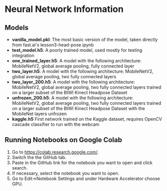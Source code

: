 # Neural Network Information

## Models
* **vanilla_model.pkl**: The most basic version of the model, taken directly from fast.ai's lesson3-head-pose.ipynb
* **test_model.h5**: A poorly trained model, used mostly for testing integration
* **one_trained_layer.h5**: A model with the following architecture: MobileNetV2, global average pooling, fully connected layer
* **two_layer.h5**: A model with the following architecture: MobileNetV2, global average pooling, two fully connected layers
* **two_layer_200.h5**: A model with the following architecture: MobileNetV2, global average pooling, two fully connected layers trained on a larger subset of the BIWI Kinect Headpose Dataset
* **unfrozen_200.h5**: A model with the following architecture: MobileNetV2, global average pooling, two fully connected layers trained on a larger subset of the BIWI Kinect Headpose Dataset with the MobileNet layers unfrozen
* **kaggle.h5** First network trained on the Kaggle dataset, requires OpenCV cascade classifier to run with the webcam

## Running Notebooks on Google Colab
1. Go to https://colab.research.google.com/.
2. Switch the the GitHub tab.
3. Paste in the GitHub link for the notebook you want to open and click search.
4. If necessary, select the notebook you want to open.
5. Go to Edit→Notebook Settings and under Hardware Accelerator choose GPU.

